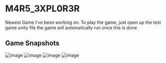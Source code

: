 # M4R5_3XPL0R3R
Newest Game I've been working on.
To play the game, just open up the test game unity file
the game will automatically run once this is done
## Game Snapshots
![image](https://github.com/Nerv3sine/Mars_Explorer/assets/44034888/4bfeedf3-4011-44f0-a31e-841dfb95135f)
![image](https://github.com/Nerv3sine/Mars_Explorer/assets/44034888/0e9f5e4c-bd90-40f8-8408-05791261d0da)
![image](https://github.com/Nerv3sine/Mars_Explorer/assets/44034888/fee1e2ce-6338-4339-83df-4513a35b2ddb)
![image](https://github.com/Nerv3sine/Mars_Explorer/assets/44034888/82e4647c-964a-40c7-852c-a87db40d4359)
